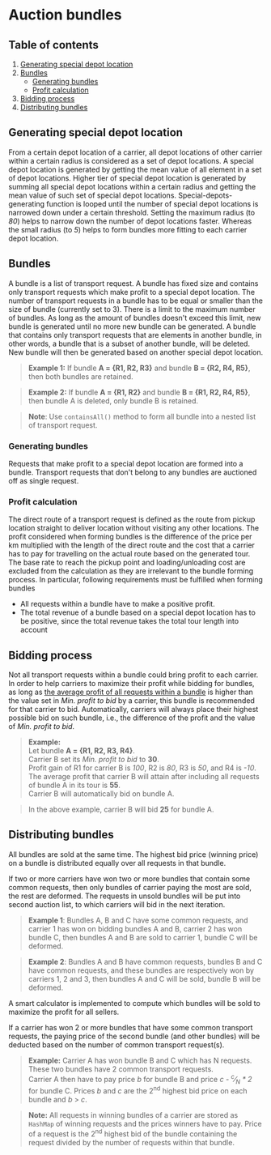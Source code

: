 # Auction bundles

## Table of contents

1. [Generating special depot location](#generating-special-depot-location)
2. [Bundles](#bundles)
   - [Generating bundles](#generating-bundles)
   - [Profit calculation](#profit-calculation)
3. [Bidding process](#bidding-process)
4. [Distributing bundles](#distributing-bundles)

## Generating special depot location

From a certain depot location of a carrier, all depot locations of other carrier within a certain radius is considered
as a set of depot locations. A special depot location is generated by getting the mean value of all element in a set of
depot locations. Higher tier of special depot location is generated by summing all special depot locations within
a certain radius and getting the mean value of such set of special depot locations. Special-depots-generating function
is looped until the number of special depot locations is narrowed down under a certain threshold. Setting the maximum
radius (to _80_) helps to narrow down the number of depot locations faster. Whereas the small radius (to _5_) helps to
form bundles more fitting to each carrier depot location.

## Bundles

A bundle is a list of transport request. A bundle has fixed size and contains only transport requests which make profit
to a special depot location. The number of transport requests in a bundle has to be equal or smaller than the size of
bundle (currently set to 3). There is a limit to the maximum number of bundles. As long as the amount of bundles doesn't
exceed this limit, new bundle is generated until no more new bundle can be generated. A bundle that contains only
transport requests that are elements in another bundle, in other words, a bundle that is a subset of another bundle,
will be deleted. New bundle will then be generated based on another special depot location.

> <b>Example 1:</b> If bundle **A = {R1, R2, R3}** and bundle **B = {R2, R4, R5}**, then both bundles are retained.

> <b>Example 2:</b> If bundle **A = {R1, R2}** and bundle **B = {R1, R2, R4, R5}**, then bundle A is deleted, only bundle B is retained.

> <b>Note</b>: Use <code>containsAll()</code> method to form all bundle into a nested list of transport request.

### Generating bundles

Requests that make profit to a special depot location are formed into a bundle. Transport requests that don't belong to
any bundles are auctioned off as single request.
   
### Profit calculation

The direct route of a transport request is defined as the route from pickup location straight to deliver location
without visiting any other locations. The profit considered when forming bundles is the difference of the price
per km multiplied with the length of the direct route and the cost that a carrier has to pay for travelling
on the actual route based on the generated tour. The base rate to reach the pickup point and loading/unloading cost are excluded from
the calculation as they are irrelevant to the bundle forming process. In particular, following requirements must be
fulfilled when forming bundles 
- All requests within a bundle have to make a positive profit.
- The total revenue of a bundle based on a special depot location has to be positive, since the total revenue takes the total tour length into account

## Bidding process

Not all transport requests within a bundle could bring profit to each carrier. In order to help carriers to maximize
their profit while bidding for bundles, as long as <ins>the average profit of all requests within a bundle</ins>
is higher than the value set in _Min. profit to bid_ by a carrier, this bundle is recommended for that carrier to bid.
Automatically, carriers will always place their highest possible bid on such bundle, i.e., the difference of
the profit and the value of _Min. profit to bid_. 

> <b>Example:</b> \
Let bundle **A = {R1, R2, R3, R4}**.\
Carrier B set its _Min. profit to bid_ to **30**.\
Profit gain of R1 for carrier B is _100_, R2 is _80_, R3 is _50_, and R4 is _-10_.\
The average profit that carrier B will attain after including all requests of bundle A in its tour is **55**.\
Carrier B will automatically bid on bundle A.

> In the above example, carrier B will bid **25** for bundle A.

## Distributing bundles

All bundles are sold at the same time. The highest bid price (winning price) on a bundle is distributed equally over all
requests in that bundle.

If two or more carriers have won two or more bundles that contain some common requests, then only bundles of carrier
paying the most are sold, the rest are deformed. The requests in unsold bundles will be put into second auction list,
to which carriers will bid in the next iteration.

> <b>Example 1</b>: Bundles A, B and C have some common requests, and carrier 1 has won on bidding bundles A and B,
carrier 2 has won bundle C, then bundles A and B are sold to carrier 1, bundle C will be deformed.

> <b>Example 2</b>: Bundles A and B have common requests, bundles B and C have common requests,
and these bundles are respectively won by carriers 1, 2 and 3, then bundles A and C will be sold,
bundle B will be deformed. 

A smart calculator is implemented to compute which bundles will be sold to maximize the profit for all sellers.

If a carrier has won 2 or more bundles that have some common transport requests, the paying price of the second bundle
(and other bundles) will be deducted based on the number of common transport request(s).

> <b>Example:</b> Carrier A has won bundle B and C which has N requests. These two bundles have 2 common transport requests.\
Carrier A then have to pay price _b_ for bundle B and price _c - <sup>c</sup>&frasl;<sub>N</sub> * 2_ for bundle C.
Prices _b_ and _c_ are the 2<sup>nd</sup> highest bid price on each bundle and _b_ > _c_.

> <b>Note:</b> All requests in winning bundles of a carrier are stored as <code>HashMap</code> of winning requests 
and the prices winners have to pay. Price of a request is the 2<sup>nd</sup> highest bid of the bundle containing the request
divided by the number of requests within that bundle.